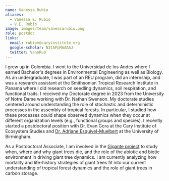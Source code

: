 ```yaml
---
name: Vanessa Rubio
aliases:
  - Vanessa E. Rubio
  - V.E. Rubio
image: images/team/vanessarubio.png
role: postdoc
links:
  email: rubiov@caryinstitute.org
  google-scholar: N3tAPpMAAAAJ
  twitter: VannRub
---
```


I grew up in Colombia. I went to the Universidad de los Andes where I earned Bachelor's degrees in Environmental Engineering as well as Biology. As an undergraduate, I was part of an REU program, did an internship, and was a research assistant at the Smithsonian Tropical Research Institute in Panamá where I did research on seedling dynamics, soil respiration, and functional traits. I received my Doctorate degree in 2023 from the University of Notre Dame working with Dr. Nathan Swenson. My doctorate studies centered around understanding the role of stochastic and deterministic processes in the assembly of tropical forests. In particular, I studied how these processes could shape observed dynamics when they occur at different organization levels (e.g., functional groups and species). I recently started a
postdoctoral position with Dr. Evan Gora at the Cary Institute of Ecosystem Studies and [Dr. Adriane Esquivel-Muelbert](https://www.birmingham.ac.uk/staff/profiles/gees/muelbert-adriane-esquivel) at the University of Birmingham.

As a Postdoctoral Associate, I am involved in the [Gigante project](https://www.caryinstitute.org/science/research-projects/gigante-revealing-what-kills-worlds-largest-trees) to study when, where and why giant trees die, and the role of the abiotic and biotic environment in driving giant tree dynamics. I am currently analyzing how mortality and life-history strategies of giant trees fit into our current understanding of tropical forest dynamics and the role of giant trees in carbon storage.